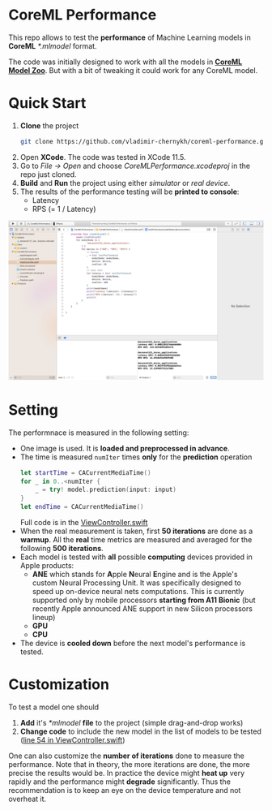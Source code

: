 # CoreML Performance

This repo allows to test the **performance** of Machine Learning models in **CoreML** *\*.mlmodel* format.

The code was initially designed to work with all the models in [**CoreML Model Zoo**](https://github.com/vladimir-chernykh/coreml-model-zoo). But with a bit of tweaking it could work for any CoreML model.

# Quick Start

1. **Clone** the project
   ```bash
   git clone https://github.com/vladimir-chernykh/coreml-performance.git
   ```
2. Open **XCode**. The code was tested in XCode 11.5.
3. Go to *File -> Open* and choose *CoreMLPerformance.xcodeproj* in the repo just cloned.
4. **Build** and **Run** the project using either *simulator* or *real device*.
5. The results of the performance testing will be **printed to console**:
   * Latency
   * RPS (= 1 / Latency)

![results in XCode](./misc/results.jpg)

# Setting

The performnace is measured in the following setting:
* One image is used. It is **loaded and preprocessed in advance**.
* The time is measured `numIter` times **only** for the **prediction** operation
   ```swift
   let startTime = CACurrentMediaTime()
   for _ in 0..<numIter {
       _ = try! model.prediction(input: input)
   }
   let endTime = CACurrentMediaTime()
   ```
   Full code is in the [ViewController.swift](./CoreMLPerformance/ViewController.swift)
* When the real measurement is taken, first **50 iterations** are done as a **warmup**. All the **real** time metrics are measured and averaged for the following **500 iterations**.
* Each model is tested with **all** possible **computing** devices provided in Apple products:
   * **ANE** which stands for **A**pple **N**eural **E**ngine and is the Apple's custom Neural Processing Unit. It was specifically designed to speed up on-device neural nets computations. This is currently supported only by mobile processors **starting from A11 Bionic** (but recently Apple announced ANE support in new Silicon processors lineup)
   * **GPU**
   * **CPU**
* The device is **cooled down** before the next model's performance is tested.

# Customization

To test a model one should 
1. **Add** it's *\*mlmodel* **file** to the project (simple drag-and-drop works)
2. **Change code** to include the new model in the list of models to be tested ([line 54 in ViewController.swift](./CoreMLPefrormance/ViewController.swift))

One can also customize the **number of iterations** done to measure the performance. Note that in theory, the more iterations are done, the more precise the results would be. In practice the device might **heat up** very rapidly and the performance might **degrade** significantly. Thus the recommendation is to keep an eye on the device temperature and not overheat it.
